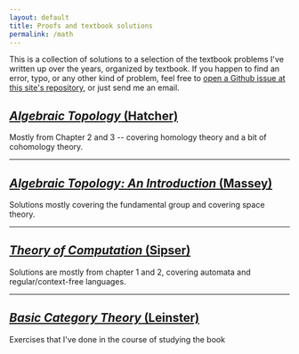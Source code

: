 ```yaml
---
layout: default
title: Proofs and textbook solutions
permalink: /math
---
```


This is a collection of solutions to a selection of the textbook problems I've written up over the years, organized by textbook.
If you happen to find an error, typo, or any other kind of problem, feel free to [open a Github issue at this site's repository](https://github.com/cemulate/cemulate.github.io), or just send me an email.

## [*Algebraic Topology* (Hatcher)](/math_solutions/hatcher/index)

Mostly from Chapter 2 and 3 -- covering homology theory and a bit of cohomology theory.

---

## [*Algebraic Topology: An Introduction* (Massey)](/math_solutions/massey/index)

Solutions mostly covering the fundamental group and covering space theory.

---

## [*Theory of Computation* (Sipser)](/math_solutions/sipser/index)

Solutions are mostly from chapter 1 and 2, covering automata and regular/context-free languages.

---

## [*Basic Category Theory* (Leinster)](/math_solutions/leinster/index)

Exercises that I've done in the course of studying the book
